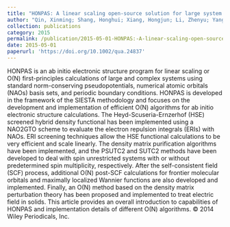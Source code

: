 ```yaml
---
title: "HONPAS: A linear scaling open-source solution for large system simulations"
author: "Qin, Xinming; Shang, Honghui; Xiang, Hongjun; Li, Zhenyu; Yang, Jinlong"
collection: publications
category: 2015
permalink: /publication/2015-05-01-HONPAS:-A-linear-scaling-open-source-solution-for-large-system-simulations
date: 2015-05-01
paperurl: 'https://doi.org/10.1002/qua.24837'
---
```


HONPAS is an ab initio electronic structure program for linear scaling or O(N) first-principles calculations of large and complex systems using standard norm-conserving pseudopotentials, numerical atomic orbitals (NAOs) basis sets, and periodic boundary conditions. HONPAS is developed in the framework of the SIESTA methodology and focuses on the development and implementation of efficient O(N) algorithms for ab initio electronic structure calculations. The Heyd-Scuseria-Ernzerhof (HSE) screened hybrid density functional has been implemented using a NAO2GTO scheme to evaluate the electron repulsion integrals (ERIs) with NAOs. ERI screening techniques allow the HSE functional calculations to be very efficient and scale linearly. The density matrix purification algorithms have been implemented, and the PSUTC2 and SUTC2 methods have been developed to deal with spin unrestricted systems with or without predetermined spin multiplicity, respectively. After the self-consistent field (SCF) process, additional O(N) post-SCF calculations for frontier molecular orbitals and maximally localized Wannier functions are also developed and implemented. Finally, an O(N) method based on the density matrix perturbation theory has been proposed and implemented to treat electric field in solids. This article provides an overall introduction to capabilities of HONPAS and implementation details of different O(N) algorithms. © 2014 Wiley Periodicals, Inc.

